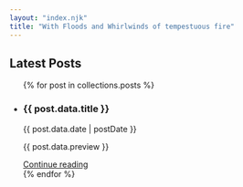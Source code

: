 ```yaml
---
layout: "index.njk"
title: "With Floods and Whirlwinds of tempestuous fire"
---
```


## Latest Posts

<ul>
{% for post in collections.posts %}
  <li>
    <article>
      <h3>{{ post.data.title }}</h3>
      <div>{{ post.data.date | postDate }}</div>
      <p>{{ post.data.preview }}</p>
      <a href="{{ post.url }}">Continue reading</a>
    </article>
  </li>
{% endfor %}
</ul>



